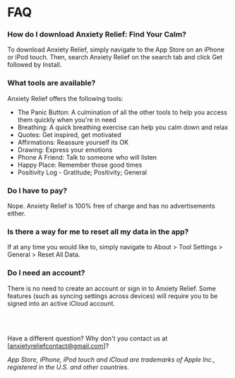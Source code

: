 # FAQ

### How do I download Anxiety Relief: Find Your Calm?
To download Anxiety Relief, simply navigate to the App Store on an iPhone or iPod touch. Then, search Anxiety Relief on the search tab and click Get followed by Install.

### What tools are available?
Anxiety Relief offers the following tools:
- The Panic Button: A culmination of all the other tools to help you access them quickly when you're in need
- Breathing: A quick breathing exercise can help you calm down and relax
- Quotes: Get inspired, get motivated
- Affirmations: Reassure yourself its OK
- Drawing: Express your emotions
- Phone A Friend: Talk to someone who will listen
- Happy Place: Remember those good times
- Positivity Log - Gratitude; Positivity; General

### Do I have to pay?
Nope. Anxiety Relief is 100% free of charge and has no advertisements either.

### Is there a way for me to reset all my data in the app?
If at any time you would like to, simply navigate to About > Tool Settings > General > Reset All Data.

### Do I need an account?
There is no need to create an account or sign in to Anxiety Relief. Some features (such as syncing settings across devices) will require you to be signed into an active iCloud account.

<br><br>

Have a different question? Why don't you contact us at [anxietyreliefcontact@gmail.com]?

*App Store, iPhone, iPod touch and iCloud are trademarks of Apple Inc., registered in the U.S. and other countries.*
